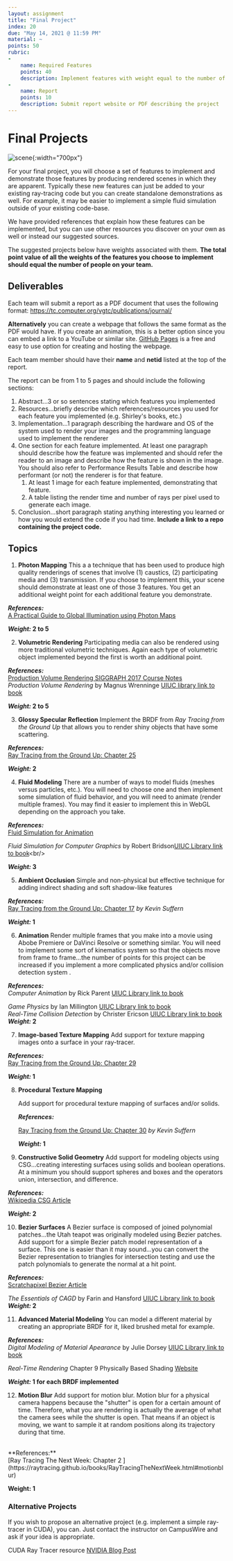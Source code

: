 ```yaml
---
layout: assignment
title: "Final Project"
index: 20
due: "May 14, 2021 @ 11:59 PM"
material: ~
points: 50
rubric:
-
    name: Required Features
    points: 40
    description: Implement features with weight equal to the number of people on the team
-
    name: Report
    points: 10
    description: Submit report website or PDF describing the project
---
```


# Final Projects

![scene](https://illinois-cs419.github.io/img/scene.jpg){:width="700px"}

For your final project, you will choose a set of features to implement and demonstrate those features by producing rendered scenes in which they are apparent. Typically these new features can just be added to your existing ray-tracing code but you can create standalone demonstrations as well. For example, it may be easier to implement a simple fluid simulation outside of your existing code-base.

We have provided references that explain how these features can be implemented, but you can use other resources you discover on your own as well or instead our suggested sources.  

The suggested projects below have weights associated with them. **The total point value of all the weights of the features you choose to implement should equal the number of people on your team.**  

## Deliverables

Each team will submit a report as a PDF document that uses the following format: https://tc.computer.org/vgtc/publications/journal/

**Alternatively** you can create a webpage that follows the same format as the PDF would have. If you create an animation, this is a better option since you can embed a link to a YouTube or similar site. [GitHub Pages](https://pages.github.com/) is a free and easy to use option for creating and hosting the webpage. 


Each team member should have their **name** and **netid** listed at the top of the report.

The report can be from 1 to 5 pages and should include the following sections:

1.  Abstract...3 or so sentences stating which features you implemented
2. Resources...briefly describe which references/resources you used for each feature you implemented (e.g. Shirley's books, etc.) 
3. Implementation...1 paragraph describing the hardware and OS of the system used to render your images and the programming language used to implement the renderer
4. One section for each feature implemented. At least one paragraph should describe how the feature was implemented and should refer the reader to an image and describe how the feature is shown in the image. You should also refer to Performance Results Table and describe how performant (or not) the renderer is for that feature. 
   1. At least 1 image for each feature implemented, demonstrating that feature.
   2. A table listing the render time and number of rays per pixel used to generate each image.
5. Conclusion...short paragraph stating anything interesting you learned or how you would  extend the code if you had time. 
   **Include a link to a repo containing the project code.**

## Topics

1. **Photon Mapping**
This a a technique that has been used to produce high quality renderings of scenes that involve (1) caustics, (2) participating media and (3) transmission. If you choose to implement this, your scene should demonstrate at least one of those 3 features. You get an additional weight point for each additional feature you demonstrate.<br/>

**_References:_**<br/>
[A Practical Guide to Global Illumination using Photon Maps](http://171.67.77.70/courses/cs348b-01/course8.pdf)<br/>

**_Weight:_ 2 to 5**<br/>
 
2. **Volumetric Rendering**
Participating media can also be rendered using more traditional volumetric techniques. Again each type of volumetric object implemented beyond the first is worth an additional point.<br/>

**_References:_**<br/>
[Production Volume Rendering SIGGRAPH 2017 Course Notes](https://graphics.pixar.com/library/ProductionVolumeRendering/paper.pdf)<br/>
_Production Volume Rendering_ by  Magnus Wrenninge [UIUC library link to book](https://i-share-uiu.primo.exlibrisgroup.com/discovery/fulldisplay?docid=alma99954765801405899&context=L&vid=01CARLI_UIU:CARLI_UIU&tab=LibraryCatalog&lang=en)<br/>

**_Weight:_ 2 to 5**<br/>

3. **Glossy Specular Reflection**
Implement the BRDF from _Ray Tracing from the Ground Up_ that allows you to render shiny objects that have some scattering.<br/>

**_References:_**<br/>
[Ray Tracing from the Ground Up: Chapter 25](https://i-share-uiu.primo.exlibrisgroup.com/discovery/fulldisplay?docid=alma99947038912205899&context=L&vid=01CARLI_UIU:CARLI_UIU&tab=LibraryCatalog&lang=en)<br/> 

**_Weight:_ 2**<br/>

4. **Fluid Modeling**
There are a number of ways to model fluids (meshes versus particles, etc.). You will need to choose one and then implement some simulation of fluid behavior, and you will need to animate (render multiple frames). You may find it easier to implement this in WebGL depending on the approach you take.<br/> 

**_References:_**<br/>
[Fluid Simulation for Animation](https://www.cs.ubc.ca/~rbridson/fluidsimulation/)<br/> 

_Fluid Simulation for Computer Graphics_ by Robert Bridson[UIUC Library link to book](https://i-share-uiu.primo.exlibrisgroup.com/discovery/fulldisplay?docid=alma99954765903705899&context=L&vid=01CARLI_UIU:CARLI_UIU&tab=LibraryCatalog&lang=en_)<br/>

**_Weight:_ 3**<br/>

5. **Ambient Occlusion**
Simple and non-physical but effective technique for adding indirect shading and soft shadow-like features<br/>

**_References:_**<br/>
[Ray Tracing from the Ground Up: Chapter 17](https://i-share-uiu.primo.exlibrisgroup.com/discovery/fulldisplay?docid=alma99947038912205899&context=L&vid=01CARLI_UIU:CARLI_UIU&tab=LibraryCatalog&lang=en) *by Kevin Suffern*<br/>

**_Weight:_ 1**<br/>
   
6. **Animation**
Render multiple frames that you make into a movie using Abobe Premiere or DaVinci Resolve or something similar. You will need to implement some sort of kinematics system so that the objects move from frame to frame...the number of points for this project can be increased if you implement a more complicated physics and/or collision detection system .

**_References:_**<br/>
_Computer Animation_ by Rick Parent [UIUC Library link to book](https://i-share-uiu.primo.exlibrisgroup.com/discovery/fulldisplay?docid=alma99953422012205899&context=L&vid=01CARLI_UIU:CARLI_UIU&tab=LibraryCatalog&lang=en)<br/>

_Game Physics_ by Ian Millington [UIUC Library link to book](https://i-share-uiu.primo.exlibrisgroup.com/permalink/01CARLI_UIU/gpjosq/alma99661882112205899)<br/>
_Real-Time Collision Detection_ by Christer Ericson [UIUC Library link to book](https://i-share-uiu.primo.exlibrisgroup.com/permalink/01CARLI_UIU/gpjosq/alma99704757712205899)
<br/>
**_Weight:_ 2**<br/>

7. **Image-based Texture Mapping**
Add support for texture mapping images onto a surface in your ray-tracer. 

**_References:_**<br/>
[Ray Tracing from the Ground Up: Chapter 29](https://i-share-uiu.primo.exlibrisgroup.com/discovery/fulldisplay?docid=alma99947038912205899&context=L&vid=01CARLI_UIU:CARLI_UIU&tab=LibraryCatalog&lang=en)<br/>

**_Weight:_ 1**<br/>

8. **Procedural Texture Mapping**

   Add support for procedural texture mapping of surfaces and/or solids.<br/>

   **_References:_**<br/>

   [Ray Tracing from the Ground Up: Chapter 30](https://i-share-uiu.primo.exlibrisgroup.com/discovery/fulldisplay?docid=alma99947038912205899&context=L&vid=01CARLI_UIU:CARLI_UIU&tab=LibraryCatalog&lang=en) *by Kevin Suffern*<br/>

   **_Weight:_ 1**<br/>

9. **Constructive Solid Geometry**
Add support for modeling objects using CSG...creating interesting surfaces using solids and boolean operations. At a minimum you should support spheres and boxes and the operators union, intersection, and difference.<br/>

**_References:_**<br/>
[Wikipedia CSG Article](https://en.wikipedia.org/wiki/Constructive_solid_geometry)<br/>

**_Weight:_ 2**<br/>

10. **Bezier Surfaces**
A Bezier surface is composed of joined polynomial patches...the Utah teapot was originally modeled using Bezier patches. Add support for a simple Bezier patch model representation of a surface. This one is easier than it may sound...you can convert the Bezier representation to triangles for intersection testing and use the patch polynomials to generate the normal at a hit point.<br/>

**_References:_**<br/>
[Scratchapixel Bezier Article](https://www.scratchapixel.com/lessons/advanced-rendering/bezier-curve-rendering-utah-teapot/bezier-surface)<br/>

_The Essentials of CAGD_ by Farin and Hansford [UIUC Library link to book](https://i-share-uiu.primo.exlibrisgroup.com/permalink/01CARLI_UIU/gpjosq/alma99888760512205899)
<br/>
**_Weight:_ 2**<br/>

11. **Advanced Material Modeling**
You can model a different material by creating an appropriate BRDF for it, liked brushed metal for example.<br/>

**_References:_**<br/>
_Digital Modeling of Material Apearance_ by Julie Dorsey [UIUC Library link to book](https://www-sciencedirect-com.proxy2.library.illinois.edu/book/9780122211812/digital-modeling-of-material-appearance)<br/>

_Real-Time Rendering_ Chapter 9 Physically Based Shading [Website](http://www.realtimerendering.com/#brdf)<br/>

**_Weight:_  1 for each BRDF implemented** <br/>
    
12. **Motion Blur**
Add support for motion blur. Motion blur for a physical camera happens because the "shutter" is open for a certain amount of time. Therefore, what you are rendering is actually the average of what the camera sees while the shutter is open. That means if an object is moving, we want to sample it at random positions along its trajectory during that time.
<br/>
**References:**<br/>
[Ray Tracing The Next Week: Chapter 2 ](https://raytracing.github.io/books/RayTracingTheNextWeek.html#motionblur)<br/>

**Weight: 1**<br/> 

### Alternative Projects

If you wish to propose an alternative project (e.g. implement a simple ray-tracer in CUDA), you can. Just contact the instructor on CampusWire and ask if your idea is appropriate.

CUDA Ray Tracer resource [NVIDIA Blog Post](https://developer.nvidia.com/blog/accelerated-ray-tracing-cuda/)
